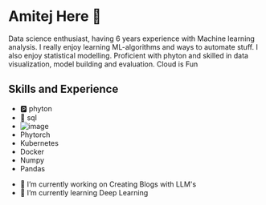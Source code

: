 # **Amitej** Here 👋
Data science enthusiast, having 6 years experience with Machine learning analysis. I really enjoy learning ML-algorithms and ways to automate stuff. I also enjoy statistical modelling. Proficient with phyton and skilled in data visualization, model building and evaluation.
Cloud is Fun


## Skills and Experience
* 🅿️ phyton
* 📅 sql
* ![image]({(https://img.shields.io/badge/TensorFlow-FF6F00?style=for-the-badge&logo=tensorflow&logoColor=white)})
* Phytorch
* Kubernetes
* Docker
* Numpy
* Pandas

- 🔭 I’m currently working on Creating Blogs with LLM's
- 🌱 I’m currently learning Deep Learning
